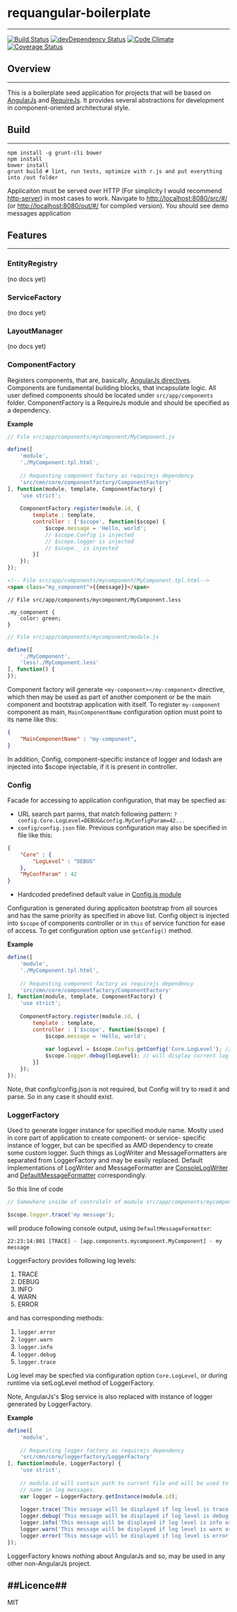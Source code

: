 # requangular-boilerplate #
---
[![Build Status](https://travis-ci.org/shustariov-andrey/requangular-boilerplate.svg?branch=master)](https://travis-ci.org/shustariov-andrey/requangular-boilerplate) [![devDependency Status](https://david-dm.org/shustariov-andrey/requangular-boilerplate/dev-status.svg)](https://david-dm.org/shustariov-andrey/requangular-boilerplate#info=devDependencies) [![Code Climate](https://codeclimate.com/github/shustariov-andrey/requangular-boilerplate.png)](https://codeclimate.com/github/shustariov-andrey/requangular-boilerplate) [![Coverage Status](https://coveralls.io/repos/shustariov-andrey/requangular-boilerplate/badge.png)](https://coveralls.io/r/shustariov-andrey/requangular-boilerplate)

## Overview ##
---
This is a boilerplate seed application for projects that will be based on [AngularJs](http://www.angularjs.org/) and [RequireJs](http://requirejs.org/). It provides several abstractions for development in component-oriented architectural style.


## Build ##
---
```SH
npm install -g grunt-cli bower
npm install
bower install
grunt build # lint, run tests, optimize with r.js and put everything into /out folder
```

Applicaiton must be served over HTTP (For simplicity I would recommend [http-server](https://www.npmjs.org/package/http-server)) in most cases to work. Navigate to [http://localhost:8080/src/#/](http://localhost:8080/src/#/) (or [http://localhost:8080/out/#/](http://localhost:8080/out/#/) for compiled version). You should see demo messages application

## Features ##
---

### EntityRegistry ###
(no docs yet)
### ServiceFactory ###
(no docs yet)
### LayoutManager ###
(no docs yet)

### ComponentFactory ###

Registers components, that are, basically, [AngularJs directives](https://docs.angularjs.org/guide/directive). Components are fundamental building blocks, that incapsulate logic. All user defined components should be located under `src/app/components` folder. ComponentFactory is a RequireJs module and should be specified as a dependency.

**Example**

```javascript
// File src/app/components/mycomponent/MyComponent.js

define([
    'module',
    './MyComponent.tpl.html',
    
    // Requesting component factory as requirejs dependency
    'src/cmn/core/componentfactory/ComponentFactory'
], function(module, template, ComponentFactory) {
    'use strict';
    
    ComponentFactory.register(module.id, {
        template : template,
        controller : ['$scope', function($scope) {
            $scope.message = 'Hello, world';
            // $scope.Config is injected
            // $scope.logger is injected
            // $scope._ is injected
        }]
    });
});
```

```HTML
<!-- File src/app/components/mycomponent/MyComponent.tpl.html-->
<span class="my_component">{{message}}</span>
```

```LESS
// File src/app/components/mycomponent/MyComponent.less

.my_component {
    color: green;
}
```

```javascript
// File src/app/components/mycomponent/module.js

define([
    './MyComponent',
    'less!./MyComponent.less'
], function() {
});
```
Component factory will generate ```<my-component></my-component>``` directive, which then may be used as part of another component or be the main component and bootstrap application with itself. To register ```my-component``` component as main, ```MainComponentName``` configuration option must point to its name like this:
```JSON
{
    "MainComponentName" : "my-component",
}
```

In addition, Config, component-specific instance of logger and lodash are injected into $scope injectable, if it is present in controller.

### Config ###

Facade for accessing to application configuration, that may be specfied as:

* URL search part parms, that match following pattern: ```?config.Core.LogLevel=DEBUG&config.MyConfigParam=42...```
* ```config/config.json``` file. Previous configuration may also be specified in file like this:
```JSON
{
    "Core" : {
        "LogLevel" : "DEBUG"
    },
    "MyConfParam" : 42
}
```
* Hardcoded predefined default value in [Config.js module](./src/cmn/core/config/Config.js#L7)

Configuration is generated during applicaiton bootstrap from all sources and has the same priority as specified in above list. Config object is injected into ```$scope``` of components controller or in ```this``` of service function for ease of access. To get configuration option use ```getConfig()``` method.

**Example**

```javascript
define([
    'module',
    './MyComponent.tpl.html',
    
    // Requesting component factory as requirejs dependency
    'src/cmn/core/componentfactory/ComponentFactory'
], function(module, template, ComponentFactory) {
    'use strict';
    
    ComponentFactory.register(module.id, {
        template : template,
        controller : ['$scope', function($scope) {
            $scope.message = 'Hello, world';
            
            var logLevel = $scope.Config.getConfig('Core.LogLevel'); // same as $scope.Config.getConfig().Core.LogLevel
            $scope.logger.debug(logLevel); // will display current log level
        }]
    });
});
```

Note, that config/config.json is not required, but Config will try to read it and parse. So in any case it should exist.

### LoggerFactory ###

Used to generate logger instance for specified module name. Mostly used in core part of application to create component- or service- specific instance of logger, but can be specified as AMD dependency to create some custom logger. Such things as LogWriter and MessageFormatters are separated from LoggerFactory and may be easily replaced. Default implementations of LogWriter and MessageFormatter are [ConsoleLogWriter](./src/cmn/core/loggerfactory/ConsoleLogWriter.js) and [DefaultMessageFormatter](./src/cmn/core/loggerfactory/DefaultLogFormatter.js) correspondingly.

So this line of code

```javascript
// Somewhere inside of controlelr of module src/app/components/mycomponent/MyComponent.js

$scope.logger.trace('my message');
```

will produce following console output, using ```DefaultMessageFormatter```:

```22:23:14:801 [TRACE] - [app.components.mycomponent.MyComponent] - my message```

LoggerFactory provides following log levels:

1. TRACE
2. DEBUG
3. INFO
4. WARN
5. ERROR

and has corresponding methods:

1. ```logger.error```
2. ```logger.warn```
3. ```logger.info```
4. ```logger.debug```
5. ```logger.trace```

Log level may be specfied via configuration option ```Core.LogLevel```, or during runtime via setLogLevel method of LoggerFactory.

Note, AngularJs's $log service is also replaced with instance of logger generated by LoggerFactory.

**Example**

```javascript
define([
    'module',
    
    // Requesting logger factory as requirejs dependency
    'src/cmn/core/loggerfactory/LoggerFactory'
], function(module, LoggerFactory) {
    'use strict';
    
    // module.id will contain path to current file and will be used to display something like fully-qualified module
    // name in log messages.
    var logger = LoggerFactory.getInstance(module.id); 
    
    logger.trace('This message will be displayed if log level is trace or lower');
    logger.debug('This message will be displayed if log level is debug or lower');
    logger.info('This message will be displayed if log level is info or lower');
    logger.warn('This message will be displayed if log level is warn or error');
    logger.error('This message will be displayed if log level is error');
});

```

LoggerFactory knows nothing about AngularJs and so, may be used in any other non-AngularJs project.

##Licence##
---
MIT
